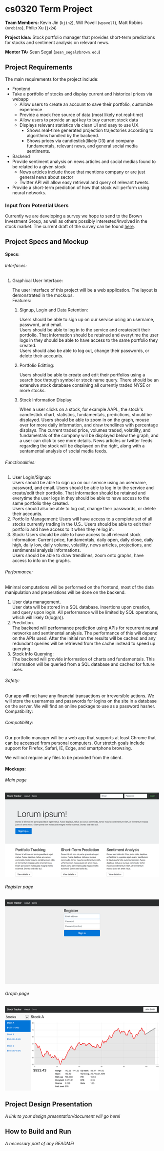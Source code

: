 # cs0320 Term Project

**Team Members:** Kevin Jin (`kjin2`), Will Povell (`wpovell`), Matt Robins (`mrobins`), Philip Xu (`jx24`)

**Project Idea:** Stock portfolio manager that provides short-term predictions for stocks and sentiment analysis on relevant news.

**Mentor TA:** Sean Segal (`sean_segal@brown.edu`)

## Project Requirements

The main requirements for the project include:

- Frontend
- Take a portfolio of stocks and display current and historical prices via webapp
	- Allow users to create an account to save their portfolio, customize experience
	- Provide a mock free source of data (most likely not real-time)
	- Allow users to provide an api key to buy current stock data
	- Displays relevant statistics via clean UI and easy to use UX.
		- Shows real-time generated projection trajectories according to algorithms handled by the backend.
		- Shows prices via candlestick(likely D3) and company fundamentals, relevant news, and general social media sentiments.
- Backend
- Provide sentiment analysis on news articles and social medias found to be related to a given stock
	- News articles include those that mentions company or are just general news about sector
	- Twitter API will allow easy retrieval and query of relevant tweets.
- Provide a short-term prediction of how that stock will perform using neural networks.

### Input from Potential Users

Currently we are developing a survey we hope to send to the Brown Investment Group, as well as others possibly interested/involved in the stock market. The current draft of the survey can be found [here](https://docs.google.com/forms/d/e/1FAIpQLSfDgahogxEjuioWqXFXex2qrgF4Y9_TL1Xn3tD_T3l5VIli4Q/viewform?usp=sf_link).

## Project Specs and Mockup
#### Specs:
###### Interfaces:
1. Graphical User Interface:

   The user interface of this project will be a web application. The layout is demonstrated in the mockups.  
   Features:  
   1. Signup, Login and Data Retention:  
   
      Users should be able to sign up on our service using an username, password, and email.  
      Users should be able to log in to the service and create/edit their portfolio. That information should be retained and everytime the user logs in they should be able to have access to the same portfolio they created.  
      Users should also be able to log out, change their passwords, or delete their accounts.
   2. Portfolio Editting:  
   
      Users should be able to create and edit their portfolios using a search box through symbol or stock name query. There should be an extensive stock database containing all currently traded NYSE or more stocks.
   3. Stock Information Display:  
   
      When a user clicks on a stock, for example AAPL, the stock's candlestick chart, statistics, fundamentals, predictions, should be displayed. Users should be able to zoom in on the graph, mouse over for more daily information, and draw trendlines with percentage displays. The current traded price, volumes traded, volatility, and fundamentals of the company will be displayed below the graph, and a user can click to see more details. News articles or twitter feeds regarding the stock will be displayed on the right, along with a sentamental analysis of social media feeds.
###### Functionalities:
1. User Login/Signup:  
   Users should be able to sign up on our service using an username, password, and email. 
   Users should be able to log in to the service and create/edit their portfolio. That information should be retained and everytime the user logs in they should be able to have access to the same portfolio they created.  
   Users should also be able to log out, change their passwords, or delete their accounts.
2. Portfolio Management:
   Users will have access to a complete set of all stocks currently trading in the U.S.. 
   Users should be able to edit their portfolio and have access to it when they re log in.  
3. Stock:
   Users should be able to have access to all relevant stock information: Current price, fundamentals, daily open, daily close, daily high, daily low, daily volume, volatility, news articles, projections, and sentimental analysis informations.  
   Users should be able to draw trendlines, zoom onto graphs, have access to info on the graphs.
###### Performance:
Minimal computations will be performed on the frontend, most of the data manipulation and preperations will be done on the backend.  
1. User data management.  
User data will be stored in a SQL database. Insertions upon creation, and query upon login. All performance will be limited by SQL operations, which will likely O(log(n)).
2. Prediction.  
The backend will performance prediction using APIs for recurrent neural networks and sentimental analysis. The performance of this will depend on the APIs used. After the initial run the results will be cached and any redundant queries will be retrieved from the cache instead to speed up querying.
3. Stock Info Querying:  
The backend will provide information of charts and fundamentals. This information will be queried from a SQL database and cached for future uses.

###### Safety:
Our app will not have any financial transactions or irreversible actions. We will store the usernames and passwords for logins on the site in a database on the server. We will find an online package to use as a password hasher.
Compatibility:

###### Compatibility:
Our portfolio manager will be a web app that supports at least Chrome that can be accessed from personal computers. Our stretch goals include support for Firefox, Safari, IE, Edge, and smartphone browsing.

We will not require any files to be provided from the client.
#### Mockups:
###### Main page
![Main page](README_src/index_mock.png)

###### Register page
![Register page](README_src/reg_mock.png)

###### Graph page
![Graph page](README_src/graph_mock.png)

## Project Design Presentation
_A link to your design presentation/document will go here!_

## How to Build and Run
_A necessary part of any README!_
